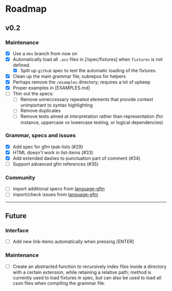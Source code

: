 # Roadmap

## v0.2

### Maintenance

- [x] Use a `dev` branch from now on
- [x] Automatically load all `.ass` files in [/spec/fixtures] when `fixtures` is not defined.
  - [x] Split up `github` spec to test the automatic loading of the fixtures.
- [x] Clean up the main grammar file; subrepos for helpers
- [x] Perhaps remove the `/examples` directory; requires a lot of upkeep
- [x] Proper examples in [EXAMPLES.md]
- [ ] Thin out the specs:
  - [ ] Remove unneccessary repeated elements that provide context unimportant to syntax highlighting
  - [ ] Remove duplicates
  - [ ] Remove tests aimed at interpretation rather than representation (for instance, uppercase vs lowercase testing, or logical dependencies)

### Grammar, specs and issues

- [x] Add spec for gfm task-lists (#29)
- [x] HTML doesn't work in list-items (#33)
- [x] Add extended dashes to punctuation part of comment (#34)
- [ ] Support advanced gfm references (#35)

### Community

- [ ] import additional specs from [language-gfm]
- [ ] import/check issues from [language-gfm]

[language-gfm]: /atom/language-gfm

---

## Future

### Interface

- [ ] Add new link-items automatically when pressing [ENTER]

### Maintenance

- [ ] Create an abstracted function to recursively index files inside a directory with a certain extension, while retaining a relative path; method is currently used to load fixtures in spec, but can also be used to load all cson files when compiling the grammar file.

